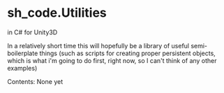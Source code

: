 # sh_code.Utilities
in C# for Unity3D

In a relatively short time this will hopefully be a library of useful semi-boilerplate things (such as scripts for creating proper persistent objects, which is what i'm going to do first, right now, so I can't think of any other examples)

Contents:
None yet

